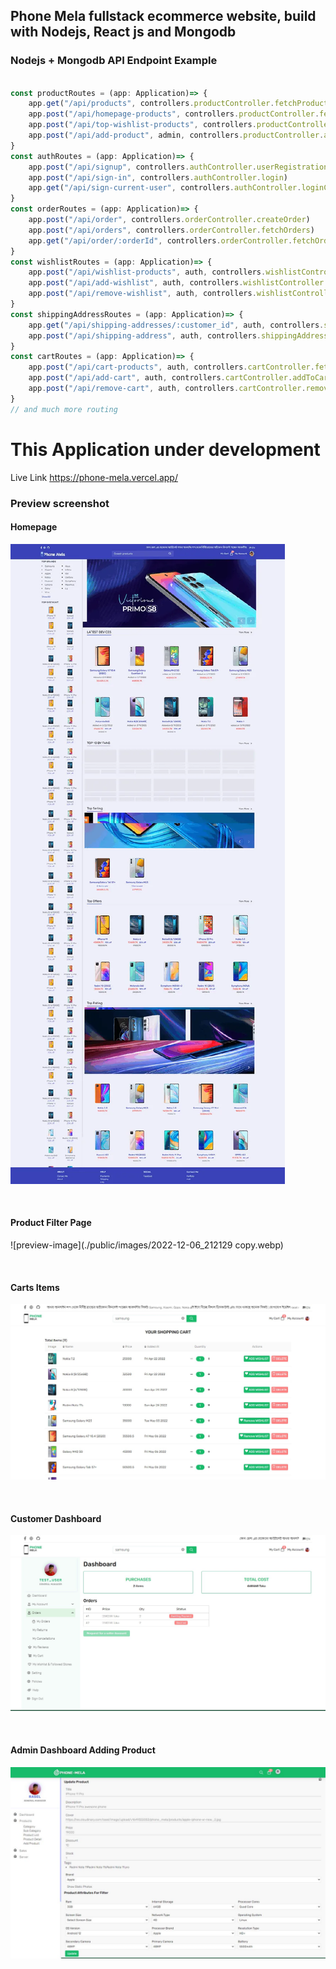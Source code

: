 ## Phone Mela fullstack ecommerce website, build with Nodejs, React js and Mongodb


### Nodejs + Mongodb API Endpoint Example

```js

const productRoutes = (app: Application)=> {
	app.get("/api/products", controllers.productController.fetchProducts)
	app.post("/api/homepage-products", controllers.productController.fetchHomePageProducts)
	app.post("/api/top-wishlist-products", controllers.productController.topWishlistProducts)
	app.post("/api/add-product", admin, controllers.productController.addProduct)
}
const authRoutes = (app: Application)=> {		
	app.post("/api/signup", controllers.authController.userRegistration)
	app.post("/api/sign-in", controllers.authController.login)
	app.get("/api/sign-current-user", controllers.authController.loginCurrentUser)
}
const orderRoutes = (app: Application)=> {		
	app.post("/api/order", controllers.orderController.createOrder)
	app.post("/api/orders", controllers.orderController.fetchOrders)
	app.get("/api/order/:orderId", controllers.orderController.fetchOrder)
}
const wishlistRoutes = (app: Application)=> {
	app.post("/api/wishlist-products", auth, controllers.wishlistController.fetchWishlistProducts)
	app.post("/api/add-wishlist", auth, controllers.wishlistController.addToWishlist)	  
	app.post("/api/remove-wishlist", auth, controllers.wishlistController.removeToWishlist)
}
const shippingAddressRoutes = (app: Application)=> {
	app.get("/api/shipping-addresses/:customer_id", auth, controllers.shippingAddressController.getShippingAddress)
	app.post("/api/shipping-address", auth, controllers.shippingAddressController.addShippingAddress)
}
const cartRoutes = (app: Application)=> {		
	app.post("/api/cart-products", auth, controllers.cartController.fetchCartProducts)
	app.post("/api/add-cart", auth, controllers.cartController.addToCart)
	app.post("/api/remove-cart", auth, controllers.cartController.removeToCart)
}
// and much more routing
```


# This Application under development

Live Link https://phone-mela.vercel.app/

### Preview screenshot

#### Homepage
![preview-image](./public/images/Backgroundcopy.webp)

<br/>

#### Product Filter Page
![preview-image](./public/images/2022-12-06_212129 copy.webp)

<br/>

#### Carts Items
![preview-image](./public/images/2022-05-06_203542.jpg)



<br/>

####  Customer Dashboard
![preview-image](./public/images/user-dashboard.jpg)


<br/>

####  Admin Dashboard Adding Product
![preview-image](./public/images/adding-product.jpg)

